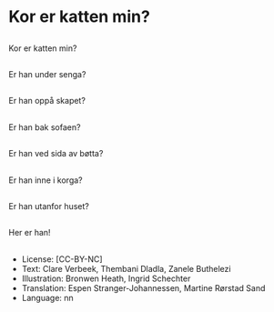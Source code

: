 # Kor er katten min?

##
Kor er katten min?

##
Er han under senga?

##
Er han oppå skapet?

##
Er han bak sofaen?

##
Er han ved sida av bøtta?

##
Er han inne i korga?

##
Er han utanfor huset?

##
Her er han!

##
* License: [CC-BY-NC]
* Text: Clare Verbeek, Thembani Dladla, Zanele Buthelezi
* Illustration: Bronwen Heath, Ingrid Schechter
* Translation: Espen Stranger-Johannessen, Martine Rørstad Sand
* Language: nn
